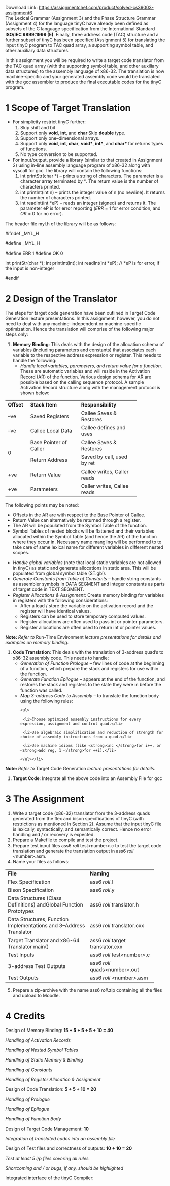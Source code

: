 Download Link: https://assignmentchef.com/product/solved-cs39003-assignment6
<br>
The Lexical Grammar (Assignment 3) and the Phase Structure Grammar (Assignment 4) for the language tinyC have already been defined as subsets of the C language specification from the International Standard <strong>ISO/IEC 9899:1999 (E)</strong>. Finally, three address code (TAC) structure and a further subset of tinyC has been specified (Assignment 5) for translating the input tinyC program to TAC quad array, a supporting symbol table, and other auxiliary data structures.

In this assignment you will be required to write a target code translator from the TAC quad array (with the supporting symbol table, and other auxiliary data structures) to the assembly language of x86-32. The translation is now machine-specific and your generated assembly code would be translated with the gcc assembler to produce the final executable codes for the tinyC program.

<h1>1           Scope of Target Translation</h1>

<ul>

 <li>For simplicity restrict tinyC further:

  <ol>

   <li>Skip shift and bit</li>

   <li>Support only <strong>void</strong>, <strong>int</strong>, and <strong>char </strong> Skip <strong>double </strong>type.</li>

   <li>Support only one–dimensional arrays.</li>

   <li>Support only <strong>void</strong>, <strong>int</strong>, <strong>char</strong>, <strong>void*</strong>, <strong>int*</strong>, and <strong>char* </strong>for returns types of functions.</li>

   <li>No type conversion to be supported.</li>

  </ol></li>

 <li>For input/output, provide a library (similar to that created in Assignment 2) using in-line assembly language program of x86-32 along with syscall for gcc The library will contain the following functions:

  <ol>

   <li>int printStr(char *) – prints a string of characters. The parameter is a character array terminated by ‘ ’. The return value is the number of characters printed.</li>

   <li>int printInt(int n) – prints the integer value of n (no newline). It returns the number of characters printed.</li>

   <li>int readInt(int *eP) – reads an integer (signed) and returns it. The parameter eP is for error reporting (<em>ERR </em>= 1 for error condition, and <em>OK </em>= 0 for no error).</li>

  </ol></li>

</ul>

The header file myl.h of the library will be as follows:

#ifndef _MYL_H

#define _MYL_H

#define ERR 1 #define OK 0

int printStr(char *); int printInt(int); int readInt(int *eP); // *eP is for error, if the input is non-integer

#endif

<h1>2           Design of the Translator</h1>

The steps for target code generation have been outlined in Target Code Generation lecture presentations. In this assignment, however, you do not need to deal with any machine-independent or machine-specific optimization. Hence the translation will comprise of the following major steps only:

<ol>

 <li><strong>Memory Binding</strong>: This deals with the design of the allocation schema of variables (including parameters and constants) that associates each variable to the respective address expression or register. This needs to handle the following:

  <ul>

   <li><em>Handle local variables, parameters, and return value for a function</em>. These are automatic variables and will reside in the Activation Record (AR) of the function. Various design schema for AR are possible based on the calling sequence protocol. A sample Activation Record structure along with the management protocol is shown below:</li>

  </ul></li>

</ol>

<table width="368">

 <tbody>

  <tr>

   <td width="55"><strong>Offset</strong></td>

   <td width="144"><strong>Stack Item</strong></td>

   <td width="168"><strong>Responsibility</strong></td>

  </tr>

  <tr>

   <td width="55">–ve</td>

   <td width="144">Saved Registers</td>

   <td width="168">Callee Saves &amp; Restores</td>

  </tr>

  <tr>

   <td width="55">–ve</td>

   <td width="144">Callee Local Data</td>

   <td width="168">Callee defines and uses</td>

  </tr>

  <tr>

   <td rowspan="2" width="55">0</td>

   <td width="144">Base Pointer of Caller</td>

   <td width="168">Callee Saves &amp; Restores</td>

  </tr>

  <tr>

   <td width="144">Return Address</td>

   <td width="168">Saved by call, used by ret</td>

  </tr>

  <tr>

   <td width="55">+ve</td>

   <td width="144">Return Value</td>

   <td width="168">Callee writes, Caller reads</td>

  </tr>

  <tr>

   <td width="55">+ve</td>

   <td width="144">Parameters</td>

   <td width="168">Caller writes, Callee reads</td>

  </tr>

 </tbody>

</table>

The following points may be noted:

<ul>

 <li>Offsets in the AR are with respect to the Base Pointer of Callee.</li>

 <li>Return Value can alternatively be returned through a register.</li>

 <li>The AR will be populated from the Symbol Table of the function.</li>

 <li>Symbol Tables of nested blocks will be flattened and their variables allocated within the Symbol Table (and hence the AR) of the function where they occur in. Necessary name mangling will be performed to to take care of same lexical name for different variables in different nested scopes.</li>

</ul>

<ul>

 <li><em>Handle global variables </em>(note that local static variables are not allowed in tinyC) as static and generate allocations in static area. This will be populated from global symbol table (ST.gbl).</li>

 <li><em>Generate Constants from Table of Constants </em>– handle string constants as assembler symbols in DATA SEGMENT and integer constants as parts of target code in TEXT SEGMENT.</li>

 <li><em>Register Allocations &amp; Assignment</em>: Create memory binding for variables in registers with the following considerations:

  <ul>

   <li>After a load / store the variable on the activation record and the register will have identical values.</li>

   <li>Registers can be used to store temporary computed values.</li>

   <li>Register allocations are often used to pass int or pointer parameters.</li>

   <li>Register allocations are often used to return int or pointer values.</li>

  </ul></li>

</ul>

<strong>Note: </strong><em>Refer to </em>Run-Time Environment <em>lecture presentations for details and examples on memory binding</em>.

<ol>

 <li><strong>Code Translation</strong>: This deals with the translation of 3-address quad’s to x86-32 assembly code. This needs to handle:

  <ul>

   <li><em>Generation of Function Prologue </em>– few lines of code at the beginning of a function, which prepare the stack and registers for use within the function.</li>

   <li><em>Generate Function Epilogue </em>– appears at the end of the function, and restores the stack and registers to the state they were in before the function was called.</li>

   <li><em>Map 3-address Code to Assembly </em>– to translate the function body using the following rules:

    <ul>

     <li>Choose optimized assembly instructions for every expression, assignment and control quad.</li>

     <li>Use algebraic simplification and reduction of strength for choice of assembly instructions from a quad.</li>

     <li>Use machine idioms (like <strong>inc </strong>for i++, or <strong>add reg, 1 </strong>for ++i).</li>

    </ul></li>

  </ul></li>

</ol>

<strong>Note: </strong><em>Refer to </em>Target Code Generation <em>lecture presentations for details</em>.

<ol>

 <li><strong>Target Code</strong>: Integrate all the above code into an Assembly File for gcc</li>

</ol>

<h1>3           The Assignment</h1>

<ol>

 <li>Write a target code (x86-32) translator from the 3-address quads generated from the flex and bison specifications of tinyC (with restrictions as mentioned in Section 2). Assume that the input tinyC file is lexically, syntactically, and semantically correct. Hence no error handling and / or recovery is expected.</li>

 <li>Prepare a Makefile to compile and test the project.</li>

 <li>Prepare test input files ass6 <em>roll </em>test<em>&lt;</em>number<em>&gt;</em>.c to test the target code translation and generate the translation output in ass6 <em>roll &lt;</em>number<em>&gt;</em>.asm.</li>

 <li>Name your files as follows:</li>

</ol>

<table width="437">

 <tbody>

  <tr>

   <td width="243"><strong>File</strong></td>

   <td width="194"><strong>Naming</strong></td>

  </tr>

  <tr>

   <td width="243">Flex Specification</td>

   <td width="194">ass6 <em>roll</em>.l</td>

  </tr>

  <tr>

   <td width="243">Bison Specification</td>

   <td width="194">ass6 <em>roll</em>.y</td>

  </tr>

  <tr>

   <td width="243">Data Structures (Class Definitions) andGlobal Function Prototypes</td>

   <td width="194">ass6 <em>roll </em>translator.h</td>

  </tr>

  <tr>

   <td width="243">Data Structures, Function Implementations and 3–Address Translator</td>

   <td width="194">ass6 <em>roll </em>translator.cxx</td>

  </tr>

  <tr>

   <td width="243">Target Translator and x86-64 Translator main()</td>

   <td width="194">ass6 <em>roll </em>target translator.cxx</td>

  </tr>

  <tr>

   <td width="243">Test Inputs</td>

   <td width="194">ass6 <em>roll </em>test<em>&lt;</em>number<em>&gt;</em>.c</td>

  </tr>

  <tr>

   <td width="243">3-address Test Outputs</td>

   <td width="194">ass6 <em>roll </em>quads<em>&lt;</em>number<em>&gt;</em>.out</td>

  </tr>

  <tr>

   <td width="243">Test Outputs</td>

   <td width="194">ass6 <em>roll &lt;</em>number<em>&gt;</em>.asm</td>

  </tr>

 </tbody>

</table>

<ol start="5">

 <li>Prepare a zip-archive with the name ass6 <em>roll</em>.zip containing all the files and upload to Moodle.</li>

</ol>

<h1>4           Credits</h1>

Design of Memory Binding:                                                                            <strong>15 + 5 + 5 + 5 + 10 = 40</strong>

<em>Handling of Activation Records</em>

<em>Handling of Nested Symbol Tables</em>

<em>Handling of Static Memory &amp; Binding</em>

<em>Handling of Constants</em>

<em>Handling of Register Allocation &amp; Assignment</em>

Design of Code Translation:                                                                                               <strong>5 + 5 + 10 = 20</strong>

<em>Handling of Prologue</em>

<em>Handling of Epilogue</em>

<em>Handling of Function Body</em>

Design of Target Code Management:                                                                                                           <strong>10</strong>

<em>Integration of translated codes into an assembly file</em>

Design of Test files and correctness of outputs:                                                                 <strong>10 + 10 = 20</strong>

<em>Test at least 5 i/p files covering all rules</em>

<em>Shortcoming and / or bugs, if any, should be highlighted</em>

Integrated interface of the tinyC Compiler: